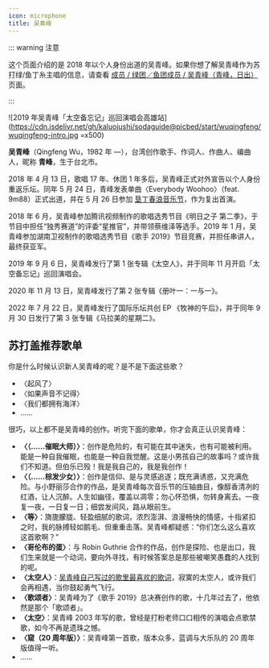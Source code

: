 ```yaml
---
icon: microphone
title: 吴青峰
---
```


::: warning 注意

这个页面介绍的是 2018 年以个人身份出道的吴青峰。如果你想了解吴青峰作为苏打绿/鱼丁糸主唱的信息，请查看 [<FontIcon icon="group" /> 成员 / <FontIcon icon="band" /> 绿团／鱼团成员 / <FontIcon icon="microphone" /> 吴青峰（青峰，日出）](/members/sodagreen/wuqingfeng) 页面。

:::

![2019 年吴青峰「太空备忘记」巡回演唱会高雄站](https://cdn.jsdelivr.net/gh/kaluojushi/sodaguide@picbed/start/wuqingfeng/wuqingfeng-intro.jpg =x500)

**吴青峰**（Qingfeng Wu，1982 年 —），台湾创作歌手、作词人、作曲人、编曲人，昵称 **青峰**，生于台北市。

2018 年 4 月 13 日，歌唱 17 年、休团 1 年多后，吴青峰正式对外宣告以个人身份重返乐坛。同年 5 月 24 日，青峰发表单曲〈Everybody Woohoo〉（feat. 9m88）正式出道，并在 5 月 26 日参加 [垦丁春浪音乐节](https://www.bilibili.com/video/av540849844/)，作为复出首演。

2018 年 6 月，吴青峰参加腾讯视频制作的歌唱选秀节目《明日之子 第二季》，于节目中担任“独秀赛道”的评委“星推官”，并带领蔡维泽等选手。2019 年 1 月，吴青峰参加湖南卫视制作的歌唱选秀节目《歌手 2019》节目竞赛，并担任串讲人，最终获亚军。

2019 年 9 月 6 日，吴青峰发行了第 1 张专辑《太空人》，并于同年 11 月开启「太空备忘记」巡回演唱会。

2020 年 11 月 13 日，吴青峰发行了第 2 张专辑《册叶一：一与一》。

2022 年 7 月 22 日，吴青峰发行了国际乐坛共创 EP 《牧神的午后》，并于同年 9 月 30 日发行了第 3 张专辑《马拉美的星期二》。

## 苏打盖推荐歌单

你是什么时候认识新人吴青峰的呢？是不是下面这些歌？

- 〈起风了〉
- 〈如果声音不记得〉
- 〈我们都拥有海洋〉
- ……

很巧，以上都不是吴青峰的创作。听完下面的歌单，你才会真正认识吴青峰：

- **〈（……催眠大师）〉**：创作是危险的，有可能在其中迷失，也有可能被利用。能是一种自我催眠，也能是一种自我觉醒。这是小男孩自己的故事吗？或许我们不知道。但伯乐已殁！我是我自己的，我是我创作！
- **〈（……棕发少女）〉**：创作是信仰、是与灵感追逐；既充满诱惑，又充满危险。与小野丽莎合作的作品，是吴青峰每次音乐节的压轴曲目，像醇香清冽的红酒，让人沉醉。人生如幽径，覆盖以凋零；勿心怀恐惧，勿转身离去。一夜复一夜，一日复一日；细尝发间风，路从眼前生。
- **〈等〉**：旖旎朦胧、轻盈细腻的歌词，浓烈澎湃、浪漫畅快的情感，十指紧扣之时，我的脉搏轻如鹅毛、但重重击落。吴青峰都疑惑：“你们怎么这么喜欢这首歌啊？”
- **〈哥伦布的蛋〉**：与 Robin Guthrie 合作的作品，创作是探险、也是出口，我们生来就是一个动词，要向外寻找，有时候答案总是那些被嘲笑愚蠢的人找到的呢。
- **〈太空人〉**：[吴青峰自己写过的歌里最喜欢的歌词](/wiki/works/favorite.html#〈太空人〉)，寂寞的太空人，或许我们会再相遇，当你鼓起勇气飞行。
- **〈歌颂者〉**：吴青峰为了《歌手 2019》总决赛创作的歌，十几年过去了，他依然是那个「歌颂者」。
- **〈太空〉**：吴青峰 2003 年写的歌，曾经是打粉老师口口相传的演唱会点歌禁歌，如今不再是遗珠之憾。
- **〈窥（20 周年版）〉**：吴青峰第一首歌，版本众多，蓝调与大乐队的 20 周年版值得一听。
- ……
